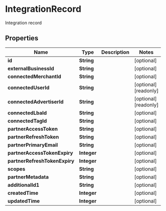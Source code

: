 

# IntegrationRecord

Integration record

## Properties

| Name | Type | Description | Notes |
|------------ | ------------- | ------------- | -------------|
|**id** | **String** |  |  [optional] |
|**externalBusinessId** | **String** |  |  [optional] |
|**connectedMerchantId** | **String** |  |  [optional] |
|**connectedUserId** | **String** |  |  [optional] [readonly] |
|**connectedAdvertiserId** | **String** |  |  [optional] [readonly] |
|**connectedLbaId** | **String** |  |  [optional] |
|**connectedTagId** | **String** |  |  [optional] |
|**partnerAccessToken** | **String** |  |  [optional] |
|**partnerRefreshToken** | **String** |  |  [optional] |
|**partnerPrimaryEmail** | **String** |  |  [optional] |
|**partnerAccessTokenExpiry** | **Integer** |  |  [optional] |
|**partnerRefreshTokenExpiry** | **Integer** |  |  [optional] |
|**scopes** | **String** |  |  [optional] |
|**partnerMetadata** | **String** |  |  [optional] |
|**additionalId1** | **String** |  |  [optional] |
|**createdTime** | **Integer** |  |  [optional] |
|**updatedTime** | **Integer** |  |  [optional] |



